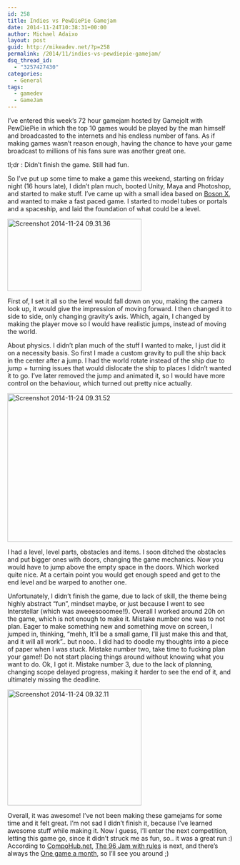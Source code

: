 ```yaml
---
id: 258
title: Indies vs PewDiePie Gamejam
date: 2014-11-24T10:38:31+00:00
author: Michael Adaixo
layout: post
guid: http://mikeadev.net/?p=258
permalink: /2014/11/indies-vs-pewdiepie-gamejam/
dsq_thread_id:
  - "3257427430"
categories:
  - General
tags:
  - gamedev
  - GameJam
---
```

I&#8217;ve entered this week&#8217;s 72 hour gamejam hosted by Gamejolt with PewDiePie in which the top 10 games would be played by the man himself and broadcasted to the internets and his endless number of fans. As if making games wasn&#8217;t reason enough, having the chance to have your game broadcast to millions of his fans sure was another great one. 

tl;dr : Didn&#8217;t finish the game. Still had fun.

So I&#8217;ve put up some time to make a game this weekend, starting on friday night (16 hours late), I didn&#8217;t plan much, booted Unity, Maya and Photoshop, and started to make stuff. I&#8217;ve came up with a small idea based on [Boson X](http://www.boson-x.com/), and wanted to make a fast paced game. I started to model tubes or portals and a spaceship, and laid the foundation of what could be a level. 

[<img loading="lazy" src="http://mikeadev.net/wp-content/uploads/Screenshot-2014-11-24-09.31.36-300x162.png" alt="Screenshot 2014-11-24 09.31.36" width="300" height="162" class="alignleft size-medium wp-image-259" srcset="http://mikeadev.net/wp-content/uploads/Screenshot-2014-11-24-09.31.36-300x162.png 300w, http://mikeadev.net/wp-content/uploads/Screenshot-2014-11-24-09.31.36.png 685w" sizes="(max-width: 300px) 100vw, 300px" />](http://mikeadev.net/wp-content/uploads/Screenshot-2014-11-24-09.31.36.png)

First of, I set it all so the level would fall down on you, making the camera look up, it would give the impression of moving forward. I then changed it to side to side, only changing gravity&#8217;s axis. Which, again, I changed by making the player move so I would have realistic jumps, instead of moving the world.

About physics. I didn&#8217;t plan much of the stuff I wanted to make, I just did it on a necessity basis. So first I made a custom gravity to pull the ship back in the center after a jump. I had the world rotate instead of the ship due to jump + turning issues that would dislocate the ship to places I didn&#8217;t wanted it to go. I&#8217;ve later removed the jump and animated it, so I would have more control on the behaviour, which turned out pretty nice actually.

[<img loading="lazy" src="http://mikeadev.net/wp-content/uploads/Screenshot-2014-11-24-09.31.52-1024x475.png" alt="Screenshot 2014-11-24 09.31.52" width="720" height="333" class="aligncenter size-large wp-image-260" srcset="http://mikeadev.net/wp-content/uploads/Screenshot-2014-11-24-09.31.52-1024x475.png 1024w, http://mikeadev.net/wp-content/uploads/Screenshot-2014-11-24-09.31.52-300x139.png 300w, http://mikeadev.net/wp-content/uploads/Screenshot-2014-11-24-09.31.52.png 1282w" sizes="(max-width: 720px) 100vw, 720px" />](http://mikeadev.net/wp-content/uploads/Screenshot-2014-11-24-09.31.52.png)

I had a level, level parts, obstacles and items. I soon ditched the obstacles and put bigger ones with doors, changing the game mechanics. Now you would have to jump above the empty space in the doors. Which worked quite nice. At a certain point you would get enough speed and get to the end level and be warped to another one.

Unfortunately, I didn&#8217;t finish the game, due to lack of skill, the theme being highly abstract &#8220;fun&#8221;, mindset maybe, or just because I went to see Interstellar (which was aweeesooomee!!). Overall I worked around 20h on the game, which is not enough to make it. Mistake number one was to not plan. Eager to make something new and something move on screen, I jumped in, thinking, &#8220;mehh, It&#8217;ll be a small game, I&#8217;ll just make this and that, and it will all work&#8221;.. but nooo.. I did had to doodle my thoughts into a piece of paper when I was stuck. Mistake number two, take time to fucking plan your game!! Do not start placing things around without knowing what you want to do. Ok, I got it. Mistake number 3, due to the lack of planning, changing scope delayed progress, making it harder to see the end of it, and ultimately missing the deadline.

[<img loading="lazy" src="http://mikeadev.net/wp-content/uploads/Screenshot-2014-11-24-09.32.11-300x260.png" alt="Screenshot 2014-11-24 09.32.11" width="300" height="260" class="alignleft size-medium wp-image-261" srcset="http://mikeadev.net/wp-content/uploads/Screenshot-2014-11-24-09.32.11-300x260.png 300w, http://mikeadev.net/wp-content/uploads/Screenshot-2014-11-24-09.32.11.png 622w" sizes="(max-width: 300px) 100vw, 300px" />](http://mikeadev.net/wp-content/uploads/Screenshot-2014-11-24-09.32.11.png)

Overall, it was awesome! I&#8217;ve not been making these gamejams for some time and it felt great. I&#8217;m not sad I didn&#8217;t finish it, because I&#8217;ve learned awesome stuff while making it. Now I guess, I&#8217;ll enter the next competition, letting this game go, since it didn&#8217;t struck me as fun, so.. it was a great run :)  
According to [CompoHub.net](http://compohub.net/), [The 96 Jam with rules](http://jams.gamejolt.io/The96h-Jam-withrules) is next, and there&#8217;s always the [One game a month](http://www.onegameamonth.com/), so I&#8217;ll see you around ;)